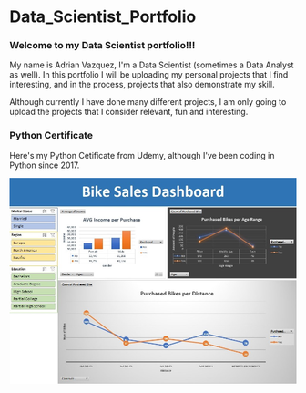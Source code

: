 # Data_Scientist_Portfolio
### Welcome to my Data Scientist portfolio!!!

My name is Adrian Vazquez, I'm a Data Scientist (sometimes a Data Analyst as well). In this portfolio I will be uploading my personal projects that I find interesting, and in the process, projects that also demonstrate my skill.

Although currently I have done many different projects, I am only going to upload the projects that I consider relevant, fun and interesting.

### Python Certificate
Here's my Python Cetificate from Udemy, although I've been coding in Python since 2017.

![plot](/images/Bike_sales_dashboard.jpg)
